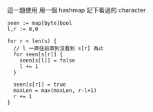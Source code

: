 這一題使用 用一個 hashmap 記下看過的 character

```
seen := map[byte]bool
l,r := 0,0

for r < len(s) {
  // l 一直往前直到沒看到 s[r] 為止
  for seen[s[r]] {
    seen[s[l]] = false
    l += 1
  }

  seen[s[r]] = true
  maxLen = max(maxLen, r-l+1)
  r += 1
}
```
